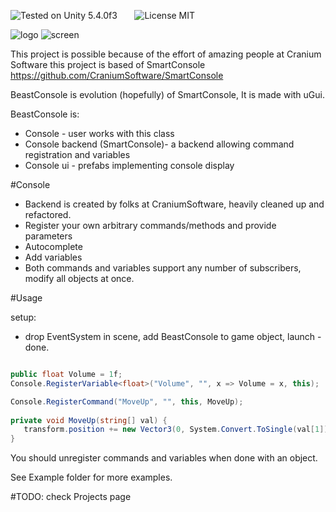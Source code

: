 ![Tested on Unity 5.4.0f3](https://img.shields.io/badge/Tested%20on%20unity-5.4.0f3-blue.svg?style=flat-square)&nbsp;&nbsp;&nbsp;&nbsp;&nbsp;&nbsp;
![License MIT](https://img.shields.io/badge/license-MIT-green.svg)

![logo](https://kek.gg/i/5Xt-2j.png)
![screen](http://i.imgur.com/Djw2FPc.png)

This project is possible because of the effort of amazing people at Cranium Software
this project is based of SmartConsole https://github.com/CraniumSoftware/SmartConsole

BeastConsole is evolution (hopefully) of SmartConsole,
It is made with uGui.

BeastConsole is:
  * Console - user works with this class
  * Console backend (SmartConsole)- a backend allowing command registration and variables
  * Console ui - prefabs implementing console display

#Console
* Backend is created by folks at CraniumSoftware, heavily cleaned up and refactored.
* Register your own arbitrary commands/methods and provide parameters
* Autocomplete
* Add variables 
* Both commands and variables support any number of subscribers, modify all objects at once.

#Usage

setup:
 * drop EventSystem in scene, add BeastConsole to game object, launch - done.
 

```csharp

public float Volume = 1f;
Console.RegisterVariable<float>("Volume", "", x => Volume = x, this);

Console.RegisterCommand("MoveUp", "", this, MoveUp);
   
private void MoveUp(string[] val) {
   transform.position += new Vector3(0, System.Convert.ToSingle(val[1]) , 0);
}

```

You should unregister commands and variables when done with an object.

See Example folder for more examples.




#TODO:
 check Projects page
